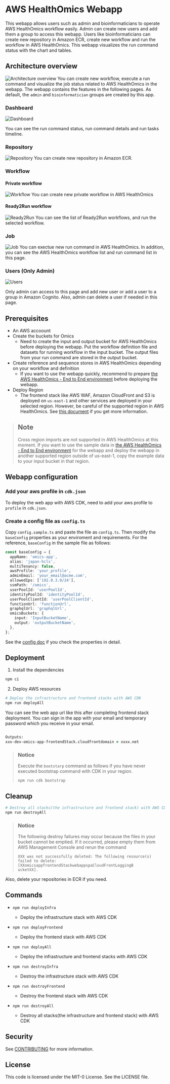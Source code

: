 # AWS HealthOmics Webapp

This webapp allows users such as admin and bioinformaticians to operate AWS HealthOmics workflow easily. Admin can create new users and add them a group to access this webapp. Users like bioinformaticians can create new repository in Amazon ECR, create new workflow and run the workflow in AWS HealthOmics. This webapp visualizes the run command status with the chart and tables.

## Architecture overview

![Architecture overview](./images/architecture-overview.png)
You can create new workflow, execute a run command and visualize the job status related to AWS HealthOmics in the webapp. The webapp contains the features in the following pages. As default, the `admin` and `bioinformatician` groups are created by this app.

### Dashboard

![Dashboard](./images/dashboard.png)

You can see the run command status, run command details and run tasks timeline.

### Repository

![Repository](./images/repository.png)
You can create new repository in Amazon ECR.

### Workflow

#### Private workflow

![Workflow](./images/privateWorkflow.png)
You can create new private workflow in AWS HealthOmics

#### Ready2Run workflow

![Ready2Run](./images/ready2run.png)
You can see the list of Ready2Run workflows, and run the selected workflow.

### Job

![Job](./images/job.png)
You can exectue new run command in AWS HealthOmics. In addition, you can see the AWS HealthOmics workflow list and run command list in this page.

### Users (Only Admin)

![Users](./images/user.png)

Only admin can access to this page and add new user or add a user to a group in Amazon Cognito. Also, admin can delete a user if needed in this page.

## Prerequisites

- An AWS accoount
- Create the buckets for Omics
  - Need to create the input and output bucket for AWS HealthOmics before deploying the webapp. Put the workflow definition file and datasets for running workflow in the input bucket. The output files from your run command are stored in the output bucket.
- Create reference and sequence stores in AWS HealthOmics depending on your workflow and definition
  - If you want to use the webapp quickly, recommend to prepare [the AWS HealthOmics - End to End environment](https://github.com/aws-samples/amazon-omics-end-to-end-genomics) before deploying the webapp.
- Deploy Region
  - The frontend stack like AWS WAF, Amazon CloudFront and S3 is deployed on `us-east-1` and other services are deployed in your selected region. However, be careful of the supported region in AWS HealthOmics. See [this document](https://docs.aws.amazon.com/general/latest/gr/omics-quotas.html) if you get more information.

> ## Note
>
> Cross region imports are not supported in AWS HealthOmics at this moment. If you want to use the sample data in [the AWS HealthOmics - End to End environment](https://github.com/aws-samples/amazon-omics-end-to-end-genomics) for the webapp and deploy the webapp in another supported region outside of us-east-1, copy the example data to your input bucket in that region.

## Webapp configuration

### Add your aws profile in `cdk.json`

To deploy the web app with AWS CDK, need to add your aws profile to `profile` in `cdk.json`.

### Create a config file as `config.ts`

Copy `config.sample.ts` and paste the file as `config.ts`. Then modify the `baseConfig` properties as your enviroment and requirements. For the reference, `baseConfig` in the sample file as follows:

```ts
const baseConfig = {
  appName: 'omics-app',
  alias: 'japan-hcls',
  multiTenancy: false,
  awsProfile: 'your_profile',
  adminEmail: 'your_email@acme.com',
  allowedIps: ['192.0.3.0/24'],
  ssmPath: '/omics',
  userPoolId: 'userPoolId',
  identityPoolId: 'identityPoolId',
  userPoolClientId: 'userPoolClientId',
  functionUrl: 'functionUrl',
  graphqlUrl: 'graphqlUrl',
  omicsBuckets: {
    input: 'InputBucketName',
    output: 'outputBucketName',
  },
};
```

See the [config doc](docs/config.md) if you check the properties in detail.

## Deployment

1. Install the dependencies

```zsh
npm ci
```

2. Deploy AWS resources

```zsh
# Deploy the infrastructure and frontend stacks with AWS CDK
npm run deployAll
```

You can see the web app url like this after completing frontend stack deployment. You can sign in the app with your email and temporary password which you receive in your email.

```zsh

Outputs:
xxx-dev-omics-app-frontendStack.cloudfrontdomain = xxxx.net
```

> ### Notice
>
> Execute the `bootstarp` command as follows if you have never executed bootstrap command with CDK in your region.
>
> ```
> npm run cdk bootstrap
> ```

## Cleanup

```bash
# Destroy all stacks(the infrastructure and frontend stack) with AWS CDK
npm run destroyAll
```

> ### Notice
>
> The following destroy failures may occur because the files in your bucket cannot be emptied. If it occurred, please empty them from AWS Management Console and rerun the command
>
> ```
> XXX was not successfully deleted: The following resource(s) failed to delete: [XXomicsappfrontendStackwebappspaCloudFrontLoggingB
> ucketXX].
> ```

Also, delete your repositories in ECR if you need.

## Commands

- `npm run deployInfra`

  - Deploy the infrastructure stack with AWS CDK

- `npm run deployFrontend`

  - Deploy the frontend stack with AWS CDK

- `npm run deployAll`
  - Deploy the infrastructure and frontend stacks with AWS CDK
- `npm run destroyInfra`
  - Destroy the infrastructure stack with AWS CDK
- `npm run destroyFrontend`
  - Destroy the frontend stack with AWS CDK
- `npm run destroyAll`
  - Destroy all stacks(the infrastructure and frontend stack) with AWS CDK

## Security

See [CONTRIBUTING](CONTRIBUTING.md#security-issue-notifications) for more
information.

## License

This code is licensed under the MIT-0 License. See the LICENSE file.
